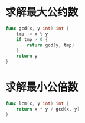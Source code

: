 # 求解最大公约数

```go
func gcd(x, y int) int {
	tmp := x % y
	if tmp > 0 {
		return gcd(y, tmp)
	}
	return y
}
```

# 求解最小公倍数

```go
func lcm(x, y int) int {
	return x * y / gcd(x, y)
}
```
